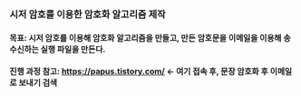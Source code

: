 ### 시저 암호를 이용한 암호화 알고리즘 제작

#### 목표: 시저 암호를 이용해 암호화 알고리즘을 만들고, 만든 암호문을 이메일을 이용해 송수신하는 실행 파일을 만든다.
#### 진행 과정 참고: https://papus.tistory.com/ ← 여기 접속 후, 문장 암호화 후 이메일로 보내기 검색
